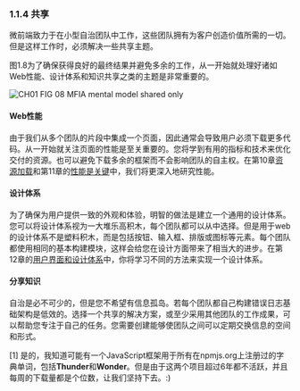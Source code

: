 ### 1.1.4 共享

微前端致力于在小型自治团队中工作，这些团队拥有为客户创造价值所需的一切。但是这样工作时，必须解决一些共享主题。

图1.8为了确保获得良好的最终结果并避免多余的工作，从一开始就处理好诸如Web性能、设计体系和知识共享之类的主题是非常重要的。

![CH01 FIG 08 MFIA mental model shared only](https://dpzbhybb2pdcj.cloudfront.net/geers/v-4/Figures/CH01_FIG_08_MFIA_mental_model_shared_only.png)

#### Web性能

由于我们从多个团队的片段中集成一个页面，因此通常会导致用户必须下载更多代码。从一开始就关注页面的性能是至关重要的。您将学到有用的指标和技术来优化交付的资源。也可以避免下载多余的框架而不会影响团队的自主权。在第10章[资源加载](10.md)和第11章的[性能是关键](11.md)中，我们将更深入地研究性能。


#### 设计体系

为了确保为用户提供一致的外观和体验，明智的做法是建立一个通用的设计体系。您可以将设计体系视为一大堆乐高积木，每个团队都可以从中选择。但是用于web的设计体系不是塑料积木，而是包括按钮、输入框、排版或图标等元素。每个团队都使用相同的基本构建模块，这样会给您在设计方面带来了相当大的进步。在第12章的[用户界面和设计体系](12.md)中，你将学习不同的方法来实现一个设计体系。

#### 分享知识

自治是必不可少的，但是您不希望有信息孤岛。若每个团队都自己构建错误日志基础架构是低效的。选择一个共享的解决方案，或至少采用其他团队的工作成果，可以帮助您专注于自己的任务。您需要创建能够使团队之间可以定期交换信息的空间和形式。

[1] 是的，我知道可能有一个JavaScript框架用于所有在npmjs.org上注册过的字典单词，包括**Thunder**和**Wonder**。但是由于这两个项目超过6年都不活跃，并且每周的下载量都是个位数，让我们坚持下去。:)